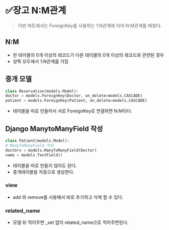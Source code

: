# ✅장고 N:M관계
> 이번 파트에서는 ForeignKey를 사용하는 1:N관계에 이어 N:M관계를 배웠다.
## N:M
- 한 테이블의 0개 이상의 레코드가 다른 테이블의 0개 이상의 레코드와 관련된 경우
- 양쪽 모두에서 1:N관계를 가짐

## 중개 모델
```python
class Reservation(models.Model):
doctor = models.ForeignKey(Doctor, on_delete=models.CASCADE)
patient = models.ForeignKey(Patient, on_delete=models.CASCADE)
```
- 테이블을 따로 만들어서 서로 ForeignKey로 연결하면 N:M이다.

## Django ManytoManyField 작성
```python
class Patient(models.Model):
# ManyToManyField 작성
doctors = models.ManyToManyField(Doctor)
name = models.TextField()
```
- 테이블을 따로 만들지 않아도 된다.
- 중개테이블을 자동으로 생성한다.

### view
- add 와 remove를 사용해서 바로 추가하고 삭제 할 수 있다.

### related_name
- 모델 뒤 적어주면 _set 없이 related_name으로 적어주면된다.